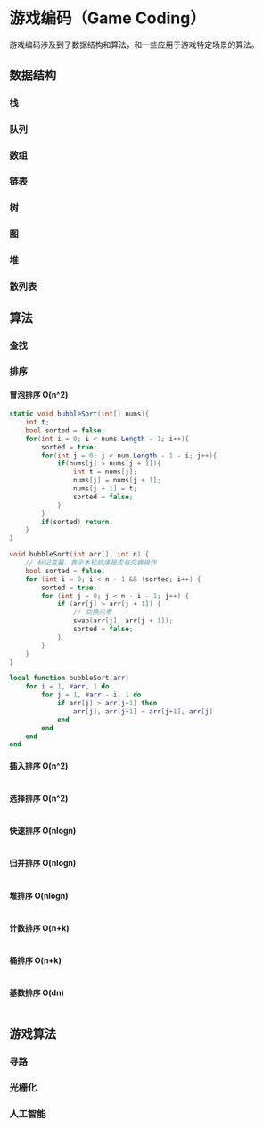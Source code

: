 # 游戏编码（Game Coding）
游戏编码涉及到了数据结构和算法，和一些应用于游戏特定场景的算法。

## 数据结构
### 栈
### 队列
### 数组
### 链表
### 树
### 图
### 堆
### 散列表

## 算法
### 查找
### 排序
#### 冒泡排序 O(n^2)
```csharp
static void bubbleSort(int[] nums){
    int t;
    bool sorted = false;
    for(int i = 0; i < nums.Length - 1; i++){
        sorted = true;
        for(int j = 0; j < num.Length - 1 - i; j++){
            if(nums[j] > nums[j + 1]){
                int t = nums[j];
                nums[j] = nums[j + 1];
                nums[j + 1] = t;
                sorted = false;
            }
        }
        if(sorted) return;
    }
}
```
```cpp
void bubbleSort(int arr[], int n) {
    // 标记变量，表示本轮排序是否有交换操作
    bool sorted = false;
    for (int i = 0; i < n - 1 && !sorted; i++) {
        sorted = true;
        for (int j = 0; j < n - i - 1; j++) {
            if (arr[j] > arr[j + 1]) {
                // 交换元素
                swap(arr[j], arr[j + 1]);
                sorted = false;
            }
        }
    }
}
```
```lua
local function bubbleSort(arr)
    for i = 1, #arr, 1 do
        for j = 1, #arr - i, 1 do
            if arr[j] > arr[j+1] then
                arr[j], arr[j+1] = arr[j+1], arr[j]
            end
        end
    end
end
```
#### 插入排序 O(n^2)
```csharp
```
#### 选择排序 O(n^2)
```csharp
```
#### 快速排序 O(nlogn)
```csharp
```
#### 归并排序 O(nlogn)
```csharp
```
#### 堆排序 O(nlogn)
```csharp
```
#### 计数排序 O(n+k)
```csharp
```
#### 桶排序 O(n+k)
```csharp
```
#### 基数排序 O(dn)
```csharp
```

## 游戏算法
### 寻路
### 光栅化
### 人工智能
